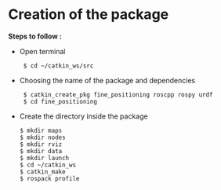 # Creation of the package

**Steps to follow :**


- Open terminal

       $ cd ~/catkin_ws/src
       
- Choosing the name of the package and dependencies
  
       $ catkin_create_pkg fine_positioning roscpp rospy urdf
       $ cd fine_positioning 
       
  
- Create the directory inside the package

      $ mkdir maps
      $ mkdir nodes
      $ mkdir rviz
      $ mkdir data
      $ mkdir launch 
      $ cd ~/catkin_ws
      $ catkin_make
      $ rospack profile
      






 
       
       
